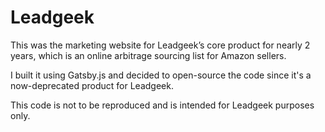 # Leadgeek

This was the marketing website for Leadgeek’s core product for nearly 2 years, which is an online arbitrage sourcing list for Amazon sellers.

I built it using Gatsby.js and decided to open-source the code since it's a now-deprecated product for Leadgeek.

This code is not to be reproduced and is intended for Leadgeek purposes only.
